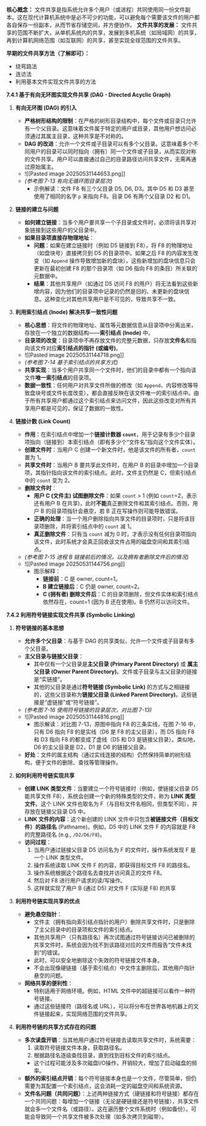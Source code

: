 
**核心概念：**
文件共享是指系统允许多个用户（或进程）共同使用同一份文件副本。这在现代计算机系统中是必不可少的功能，可以避免每个需要该文件的用户都各自保存一份副本，从而节省存储空间，并方便协作。
**文件共享的发展：**
文件共享的范围不断扩大，从单机系统内的共享，发展到多机系统（如局域网）的共享，再到计算机网络范围（如互联网）的共享，甚至实现全球范围的文件共享。

**早期的文件共享方法（了解即可）：**
*   绕弯路法
*   连访法
*   利用基本文件实现文件共享的方法

**7.4.1 基于有向无环图实现文件共享 (DAG - Directed Acyclic Graph)**

1.  **有向无环图 (DAG) 的引入**
    *   **严格树形结构的限制**：在严格的树形目录结构中，每个文件或目录只允许有一个父目录。这意味着文件属于特定的用户或目录，其他用户想访问必须通过其属主目录，这种共享是不对称的。
    *   **DAG 的改进**：允许一个文件或子目录可以有多个父目录。这意味着多个不同用户的目录可以同时指向（拥有）同一个文件或子目录，从而实现对称的文件共享。用户可以直接通过自己的目录路径访问共享文件，无需再通过原始属主。
    * ![[Pasted image 20250531144653.png]]
    *   *(参考图 7-13 有向无循环图目录层次)*
        *   示例解读：文件 F8 有三个父目录 D5, D6, D3。其中 D5 和 D3 甚至使用了相同的名字 `p` 来指向 F8。目录 D6 有两个父目录 D2 和 D1。

2.  **链接的建立与问题**
    *   **如何建立链接**：当多个用户要共享一个子目录或文件时，必须将该共享对象链接到这些用户的父目录中。
    *   **如果目录项直接存物理地址**：
        *   **问题**：如果在建立链接时（例如 D5 链接到 F8），将 F8 的物理地址（如盘块号）直接拷贝到 D5 的目录项中。如果之后 F8 的内容发生改变（如 `Append` 操作导致增加新的盘块），这些新增加的盘块信息只会更新在最初创建 F8 的那个目录项（如 D6 指向 F8 的条目）所关联的元数据中。
        *   **结果**：其他共享用户（如通过 D5 访问 F8 的用户）将无法看到这些新增内容，因为他们的目录项中记录的仍然是旧的、未更新的盘块信息。这种变化对其他共享用户是不可见的，导致共享不一致。

3.  **利用索引结点 (Inode) 解决共享一致性问题**
    *   **核心思想**：将文件的物理地址、属性等元数据信息从目录项中分离出来，存放在一个独立的数据结构——**索引结点 (Inode)** 中。
    *   **目录项的改变**：目录项中不再存放文件的完整元数据，只存放**文件名**和指向该文件对应**索引结点的指针 (或编号)**。
    * ![[Pasted image 20250531144718.png]]
    *   *(参考图 7-14 基于索引结点的共享方式)*
    *   **共享实现**：当多个用户共享同一个文件时，他们的目录中都有一个指向该文件**唯一索引结点**的目录项。
    *   **数据一致性**：任何用户对共享文件所做的修改（如 `Append`、内容修改等导致盘块号或文件长度改变），都会直接反映在该文件唯一的索引结点中。由于所有共享用户都通过这个索引结点来访问文件，因此这些改变对所有共享用户都是可见的，保证了数据的一致性。

4.  **链接计数 (Link Count)**
    *   **作用**：在索引结点中增加一个**链接计数器 `count`**，用于记录有多少个目录项指向（链接到）本索引结点（即有多少个“文件名”指向这个文件实体）。
    *   **创建文件时**：当用户 C 创建一个新文件时，他是该文件的所有者，`count` 置为 1。
    *   **共享文件时**：当用户 B 要共享此文件时，在用户 B 的目录中增加一个目录项，其指针指向该文件的索引结点。此时，文件主仍然是 C，但索引结点中的 `count` 变为 2。
    *   **删除文件时**：
        *   **用户 C (文件主) 试图删除文件**：如果 `count` > 1 (例如 `count`=2，表示还有用户 B 在共享)，此时**不能**真正删除文件和其索引结点。否则，用户 B 的目录项指针会悬空，若 B 正在写操作则可能导致错误。
        *   **正确的处理**：当一个用户删除指向共享文件的目录项时，只是将该目录项删除，并将索引结点中的 `count` 减 1。
        *   **真正删除文件**：只有当 `count` 减为 0 时，才表示没有任何目录项指向该文件，此时系统才会真正回收该文件占用的磁盘空间和其索引结点。
    *   *(参考图 7-15 进程 B 链接前后的情况，以及拥有者删除文件后的情况)*
    * ![[Pasted image 20250531144756.png]]
        *   图示解释：
            *   **链接前**：C 是 owner, count=1。
            *   **B 建立链接后**：C 仍是 owner, count=2。
            *   **C (拥有者) 删除文件后**：C 的目录项删除，但文件实体和索引结点依然存在，count=1 (因为 B 还在使用)。B 仍然可以访问文件。



**7.4.2 利用符号链接实现文件共享 (Symbolic Linking)**

1.  **符号链接的基本思想**
    *   **允许多个父目录**：与基于 DAG 的共享类似，允许一个文件或子目录有多个父目录。
    *   **主父目录与链接父目录**：
        *   其中仅有一个父目录是**主父目录 (Primary Parent Directory)** 或 **属主父目录 (Owner Parent Directory)**。文件或子目录与主父目录的链接是“实链接”。
        *   其他的父目录是通过**符号链接 (Symbolic Link)** 的方式与之相链接的，这些父目录称为**链接父目录 (Linked Parent Directory)**。这些链接是“虚链接”或“符号链接”。
    *   *(参考图 7-16 使用符号链接的目录层次，对比图 7-13)*
    * ![[Pasted image 20250531144816.png]]
        *   图示解读：对比图 7-13，原图中指向 F8 的三条实线，在图 7-16 中，只有 D6 指向 F8 的是实线（D6 是 F8 的主父目录），而 D5 指向 F8 和 D3 指向 F8 的都变成了虚线（D5 和 D3 是链接父目录）。类似地，D6 的主父目录是 D2，D1 是 D6 的链接父目录。
    *   **好处**：文件的属主结构（通过实线连接的结构）仍然保持简单的树形结构，便于文件的删除、查找等管理操作。

2.  **如何利用符号链实现共享**
    *   **创建 LINK 类型文件**：当要建立一个符号链接时（例如，使链接父目录 D5 能共享文件 F8），系统会创建一个新的特殊类型的文件，称为 **LINK 类型文件**。这个 LINK 文件也取名为 F（与目标文件名相同，但类型不同），并存放在链接父目录 D5 中。
    *   **LINK 文件的内容**：这个新创建的 LINK 文件中只包含**被链接文件（目标文件）的路径名** (Pathname)。例如，D5 中的 LINK 文件 F 的内容就是 F8 的完整路径名 (e.g., `/D2/D6/F8`)。
    *   **访问过程**：
        1.  当用户通过链接父目录 D5 访问名为 F 的文件时，操作系统发现 F 是一个 LINK 类型文件。
        2.  操作系统读取 LINK 文件 F 的内容，即获得目标文件 F8 的路径名。
        3.  操作系统根据这个路径名去查找并访问真正的文件 F8。
        4.  然后对 F8 进行用户请求的读/写操作。
        5. 这样就实现了用户 B (通过 D5) 对文件 F (实际是 F8) 的共享
		
3.  **利用符号链实现共享的优点**
    *   **避免悬空指针**：
        *   文件主（拥有指向索引结点指针的用户）删除共享文件时，只是删除了主父目录中的目录项和文件的索引结点。
        *   其他共享用户（只有路径名）再次试图通过符号链接访问已被删除的共享文件时，系统会因为找不到该路径对应的文件而报告“文件未找到”的错误。
        *   此时，可以安全地删除这个失效的符号链接文件本身。
        *   不会出现像硬链接（基于索引结点）中文件主删除后，其他用户指针悬空的问题。
    *   **网络共享的便利性**：
        *   特别适用于网络环境。例如，HTML 文件中的超链接可以看作一种符号链接。
        *   通过这些链接符（路径名或 URL），可以将分布在世界各地机器上的文件链接起来，实现网络范围的文件共享。

4.  **利用符号链的共享方式存在的问题**
    *   **多次读盘开销**：当其他用户通过符号链接去读取共享文件时，系统需要：
        1.  读取符号链接文件本身，获取路径名。
        2.  根据路径名逐级查找目录，直到找到目标文件的索引结点。
        *   这个过程可能涉及多次磁盘I/O操作，开销较大，增加了启动磁盘的频率。
    *   **额外的索引结点开销**：每个符号链接本身也是一个文件，尽管简单，但仍需要为其配置一个索引结点，这会消耗一定的磁盘空间和系统资源。
    *   **文件名问题（共同问题）**：上述两种链接方式（硬链接和符号链接）都存在一个共同问题：每增加一个链接（无论是硬链接还是符号链接），共享文件就会多一个文件名（或路径）。这在遍历整个文件系统时（例如备份），可能会导致同一个共享文件被多次处理（如多次拷贝到磁带）。

